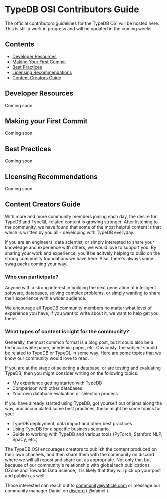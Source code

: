 # TypeDB OSI Contributors Guide
The official contributors guidelines for the TypeDB OSI will be hosted here. This is still a work in progress and will be updated in the coming weeks. 

## Contents
- [Developer Resources](#Developer-Resources)
- [Making Your First Commit](#Making-Your-First-Commit)
- [Best Practices](#Best-Practices)
- [Licensing Recommendations](#Licensing-Recommendations)
- [Content Creators Guide](#Content-Creators-Guide)

## Developer Resources
Coming soon. 

## Making your First Commit 
Coming soon. 

## Best Practices 
Coming soon. 

## Licensing Recommendations 
Coming soon. 

## Content Creators Guide 

With more and more community members joining each day, the desire for TypeDB and TypeQL-related content is growing stronger. After listening to the community, we have found that some of the most helpful content is that which is written by you all - developing with TypeDB everyday. 

If you are an engineers, data scientist, or simply interested to share your knowledge and experience with others, we would love to support you. By sharing your work and experience, you'll be acitvely helping to build on the strong community foundations we have here. Also, there's always some swag packs coming your way. 

### Who can participate?

Anyone with a strong interest in building the next generation of intelligent software, databases, solving complex problems, or simply wanting to share their experience with a wider audience. 

We encourage all TypeDB community members no matter what level of experience you have, if you want to write about it, we want to help get you there. 

### What types of content is right for the community?

Generally, the most common format is a blog post, but it could also be a technical white paper, acedemic paper, etc. Obviously, the subject should be related to TypeDB or TypeQL in some way. Here are some topics that we know our community would love to read.  

If you are at the stage of selecting a database, or are testing and evaluating TypeDB, then you might consider writing on the following topics:

- My experience getting started with TypeDB
- Comparison with other databases
- Your own database evaluation or selection process

If you have already started using TypeDB, got yourself out of jams along the way, and accumulated some best practices, these might be some topics for you: 

- TypeDB deployment, data import and other best practices
- Using TypeDB for a specific business scenario
- Guide to working with TypeDB and various tools (PyTorch, Stanford NLP, SpaCy, etc.)

The TypeDB OSI encourages creators to publish the content produced on their own channels, and then share them with the community on discord where we will all repost and share out as appropriate. Not only that but because of our community's relationship with global tech publications DZone and Towards Data Science, it is likely that they will pick up your post and publish as well. 

Those interested can reach out to [community@vaticle.com](mailto:community@vaticle.com) or message our community manager Daniel on [discord](https://vaticle.com/discord) ( @dainel ).
